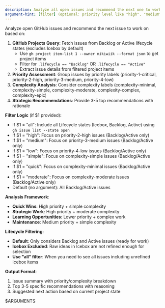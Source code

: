 ```yaml
---
description: Analyze all open issues and recommend the next one to work on
argument-hint: [filter] (optional: priority level like "high", "medium", "low" or complexity like "simple", "moderate", "complex", or "all" to include Icebox)
---
```


Analyze open GitHub issues and recommend the next issue to work on based on:

1. **GitHub Projects Query**: Fetch issues from Backlog or Active lifecycle states (excludes Icebox by default)
   - Use `gh project item-list 1 --owner mikiwiik --format json` to get project items
   - Filter for `.lifecycle == "Backlog"` OR `.lifecycle == "Active"`
   - Extract issue details from filtered project items
2. **Priority Assessment**: Group issues by priority labels (priority-1-critical, priority-2-high,
   priority-3-medium, priority-4-low)
3. **Complexity Analysis**: Consider complexity labels (complexity-minimal, complexity-simple,
   complexity-moderate, complexity-complex, complexity-epic)
4. **Strategic Recommendations**: Provide 3-5 top recommendations with rationale

**Filter Logic** (if $1 provided):

- If $1 = "all": Include all Lifecycle states (Icebox, Backlog, Active) using `gh issue list --state open`
- If $1 = "high": Focus on priority-2-high issues (Backlog/Active only)
- If $1 = "medium": Focus on priority-3-medium issues (Backlog/Active only)
- If $1 = "low": Focus on priority-4-low issues (Backlog/Active only)
- If $1 = "simple": Focus on complexity-simple issues (Backlog/Active only)
- If $1 = "quick": Focus on complexity-minimal issues (Backlog/Active only)
- If $1 = "moderate": Focus on complexity-moderate issues (Backlog/Active only)
- Default (no argument): All Backlog/Active issues

**Analysis Framework**:

- **Quick Wins**: High priority + simple complexity
- **Strategic Work**: High priority + moderate complexity
- **Learning Opportunities**: Lower priority + complex work
- **Maintenance**: Medium priority + simple complexity

**Lifecycle Filtering**:

- **Default**: Only considers Backlog and Active issues (ready for work)
- **Icebox Excluded**: Raw ideas in Icebox are not refined enough for selection
- **Use "all" filter**: When you need to see all issues including unrefined Icebox items

**Output Format**:

1. Issue summary with priority/complexity breakdown
2. Top 3-5 specific recommendations with reasoning
3. Suggested next action based on current project state

$ARGUMENTS
